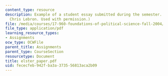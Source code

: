 ```yaml
---
content_type: resource
description: Example of a student essay submitted during the semester. (Courtesy of
  Chris Lebron. Used with permission.)
file: /media/courses/17-960-foundations-of-political-science-fall-2004/fececfeb942fba3a373556813aca2b09_elster_paper.pdf
file_type: application/pdf
learning_resource_types:
- Assignments
ocw_type: OCWFile
parent_title: Assignments
parent_type: CourseSection
resourcetype: Document
title: elster_paper.pdf
uid: fececfeb-942f-ba3a-3735-56813aca2b09
---
```

